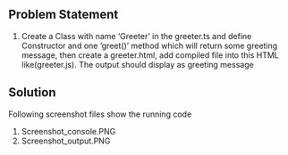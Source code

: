 ## Problem Statement
1. Create a Class with name ‘Greeter’ in the greeter.ts and define Constructor and one
‘greet()’ method which will return some greeting message, then create a greeter.html,
add compiled file into this HTML like(greeter.js). The output should display as greeting
message

## Solution
Following screenshot files show the running code
1. Screenshot_console.PNG
2. Screenshot_output.PNG
